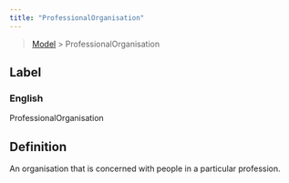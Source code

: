 ```yaml
---
title: "ProfessionalOrganisation"
---
```


> [Model](./../) > ProfessionalOrganisation

## Label

### English
ProfessionalOrganisation


## Definition
An organisation that is concerned with people in a particular profession. 


    
